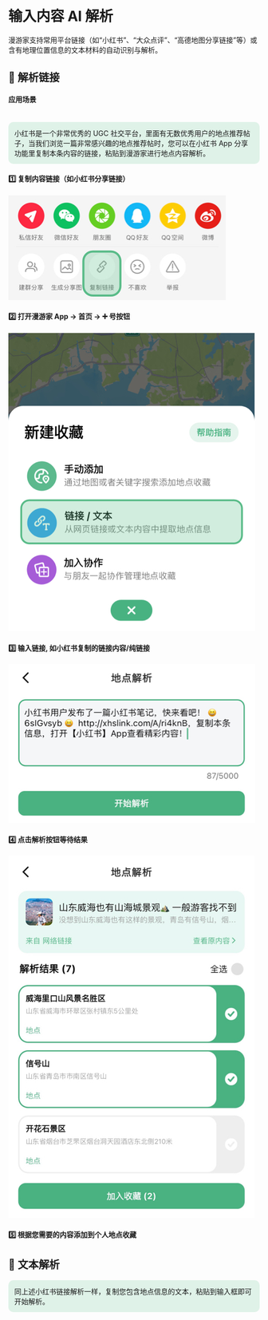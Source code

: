 # 输入内容 AI 解析
漫游家支持常用平台链接（如“小红书”、“大众点评”、“高德地图分享链接”等）或含有地理位置信息的文本材料的自动识别与解析。

## 🔗 解析链接

#### 应用场景
<br/>
<div style="background-color: #59bc872f; padding: 12px; border-radius: 10px;">
小红书是一个非常优秀的 UGC 社交平台，里面有无数优秀用户的地点推荐帖子，当我们浏览一篇非常感兴趣的地点推荐帖时，您可以在小红书 App 分享功能里复制本条内容的链接，粘贴到漫游家进行地点内容解析。
</div>

#### 1️⃣ 复制内容链接（如小红书分享链接）
![alt 分享链接](../assets/guide/image-xhs-share.jpg)
#### 2️⃣ 打开漫游家 App → 首页 → ➕ 号按钮
![alt 解析入口](../assets/guide/image-add-entrance.jpg)
#### 3️⃣ 输入链接, 如小红书复制的链接内容/纯链接
![alt 输入链接内容](../assets/guide/image-input-url.jpg)
#### 4️⃣ 点击解析按钮等待结果
![alt 解析结果](../assets/guide/image-parse-result.jpg)
#### 5️⃣ 根据您需要的内容添加到个人地点收藏

## 📄 文本解析
<div style="background-color: #59bc872f; padding: 12px; border-radius: 10px;">
同上述小红书链接解析一样，复制您包含地点信息的文本，粘贴到输入框即可开始解析。
</div>
